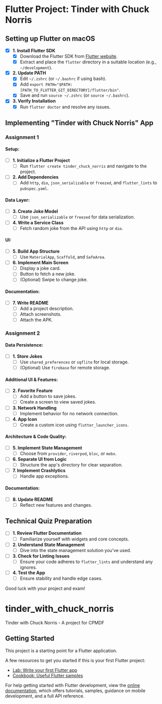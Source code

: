 # Flutter Project: Tinder with Chuck Norris

## **Setting up Flutter on macOS**

- [X] **1. Install Flutter SDK**
    - [X] Download the Flutter SDK from [Flutter website](https://flutter.dev/docs/get-started/install/macos).
    - [X] Extract and place the `flutter` directory in a suitable location (e.g., `~/development`).

- [X] **2. Update PATH**
    - [X] Edit `~/.zshrc` (or `~/.bashrc` if using bash).
    - [X] Add `export PATH="$PATH:[PATH_TO_FLUTTER_GIT_DIRECTORY]/flutter/bin"`.
    - [X] Save and run `source ~/.zshrc` (or `source ~/.bashrc`).

- [X] **3. Verify Installation**
    - [X] Run `flutter doctor` and resolve any issues.

## **Implementing "Tinder with Chuck Norris" App**

### **Assignment 1**

#### **Setup:**

- [ ] **1. Initialize a Flutter Project**
    - [ ] Run `flutter create tinder_chuck_norris` and navigate to the project.

- [ ] **2. Add Dependencies**
    - [ ] Add `http`, `dio`, `json_serializable` or `freezed`, and `flutter_lints` to `pubspec.yaml`.

#### **Data Layer:**

- [ ] **3. Create Joke Model**
    - [ ] Use `json_serializable` or `freezed` for data serialization.

- [ ] **4. Write a Service Class**
    - [ ] Fetch random joke from the API using `http` or `dio`.

#### **UI:**

- [ ] **5. Build App Structure**
    - [ ] Use `MaterialApp`, `Scaffold`, and `SafeArea`.

- [ ] **6. Implement Main Screen**
    - [ ] Display a joke card.
    - [ ] Button to fetch a new joke.
    - [ ] (Optional) Swipe to change joke.

#### **Documentation:**

- [ ] **7. Write README**
    - [ ] Add a project description.
    - [ ] Attach screenshots.
    - [ ] Attach the APK.

### **Assignment 2**

#### **Data Persistence:**

- [ ] **1. Store Jokes**
    - [ ] Use `shared_preferences` or `sqflite` for local storage.
    - [ ] (Optional) Use `firebase` for remote storage.

#### **Additional UI & Features:**

- [ ] **2. Favorite Feature**
    - [ ] Add a button to save jokes.
    - [ ] Create a screen to view saved jokes.

- [ ] **3. Network Handling**
    - [ ] Implement behavior for no network connection.

- [ ] **4. App Icon**
    - [ ] Create a custom icon using `flutter_launcher_icons`.

#### **Architecture & Code Quality:**

- [ ] **5. Implement State Management**
    - [ ] Choose from `provider`, `riverpod`, `bloc`, or `mobx`.

- [ ] **6. Separate UI from Logic**
    - [ ] Structure the app's directory for clear separation.

- [ ] **7. Implement Crashlytics**
    - [ ] Handle app exceptions.

#### **Documentation:**

- [ ] **8. Update README**
    - [ ] Reflect new features and changes.

## **Technical Quiz Preparation**

- [ ] **1. Review Flutter Documentation**
    - [ ] Familiarize yourself with widgets and core concepts.

- [ ] **2. Understand State Management**
    - [ ] Dive into the state management solution you've used.

- [ ] **3. Check for Linting Issues**
    - [ ] Ensure your code adheres to `flutter_lints` and understand any ignores.

- [ ] **4. Test the App**
    - [ ] Ensure stability and handle edge cases.

Good luck with your project and exam!


# tinder_with_chuck_norris

Tinder with Chuck Norris - A project for CPMDF

## Getting Started

This project is a starting point for a Flutter application.

A few resources to get you started if this is your first Flutter project:

- [Lab: Write your first Flutter app](https://docs.flutter.dev/get-started/codelab)
- [Cookbook: Useful Flutter samples](https://docs.flutter.dev/cookbook)

For help getting started with Flutter development, view the
[online documentation](https://docs.flutter.dev/), which offers tutorials,
samples, guidance on mobile development, and a full API reference.


